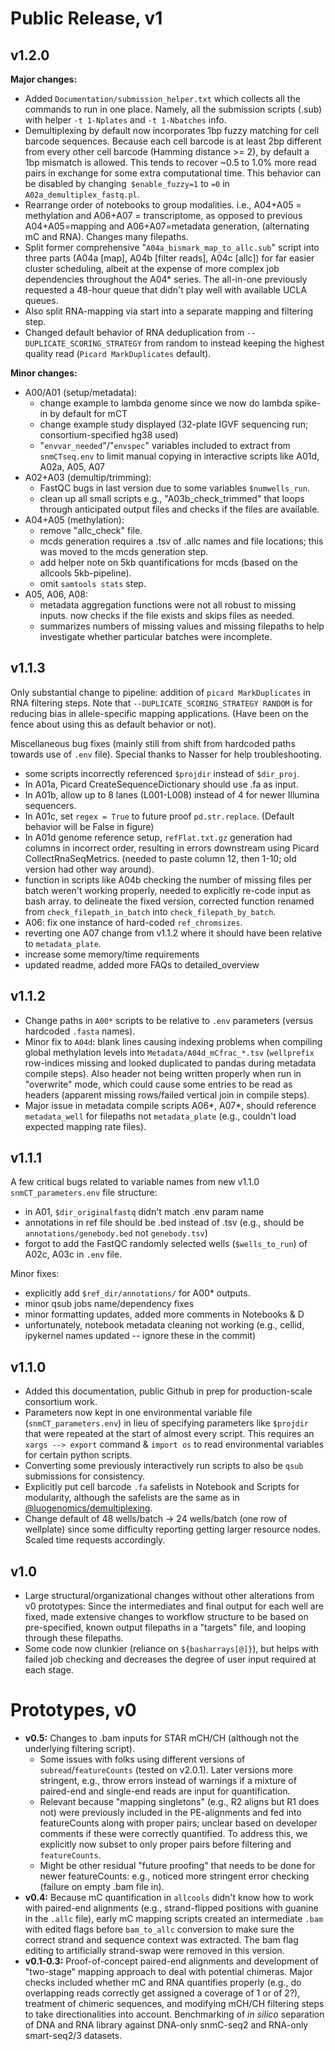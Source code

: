 # Public Release, v1

## v1.2.0

**Major changes:**
- Added `Documentation/submission_helper.txt` which collects all the commands to run in one place. Namely, all the submission scripts (.sub) with helper `-t 1-Nplates` and `-t 1-Nbatches` info.
- Demultiplexing by default now incorporates 1bp fuzzy matching for cell barcode sequences. Because each cell barcode is at least 2bp different from every other cell barcode (Hamming distance >= 2), by default a 1bp mismatch is allowed. This tends to recover ~0.5 to 1.0% more read pairs in exchange for some extra computational time.  This behavior can be disabled by changing` $enable_fuzzy=1` to `=0` in `A02a_demultiplex_fastq.pl`. 
- Rearrange order of notebooks to group modalities. i.e., A04+A05 = methylation and A06+A07 = transcriptome, as opposed to previous A04+A05=mapping and A06+A07=metadata generation, (alternating mC and RNA). Changes many filepaths. 
- Split former comprehensive "`A04a_bismark_map_to_allc.sub`" script into three parts (A04a [map], A04b [filter reads], A04c [allc]) for far easier cluster scheduling, albeit at the expense of more complex job dependencies throughout the A04* series. The all-in-one previously requested a 48-hour queue that didn't play well with available UCLA queues.
- Also split RNA-mapping via start into a separate mapping and filtering step.
- Changed default behavior of RNA deduplication from `--DUPLICATE_SCORING_STRATEGY` from random to instead keeping the highest quality read (`Picard MarkDuplicates` default).

**Minor changes:**

- A00/A01 (setup/metadata):
    - change example to lambda genome since we now do lambda spike-in by default for mCT
    - change example study displayed (32-plate IGVF sequencing run; consortium-specified hg38 used)
    - "`envvar_needed`"/"`envspec`" variables included to extract from `snmCTseq.env` to limit manual copying in interactive scripts like A01d, A02a, A05, A07
- A02+A03 (demultip/trimming): 
    - FastQC bugs in last version due to some variables  `$numwells_run`.
    - clean up all small scripts e.g., "A03b_check_trimmed" that loops through anticipated output files and checks if the files are available. 
- A04+A05 (methylation):
    - remove "allc_check" file.
    - mcds generation requires a .tsv of .allc names and file locations; this was moved to the mcds generation step. 
    - add helper note on 5kb quantifications for mcds (based on the allcools 5kb-pipeline).
    - omit `samtools stats` step.
- A05, A06, A08:
    - metadata aggregation functions were not all robust to missing inputs. now checks if the file exists and skips files as needed.
    - summarizes numbers of missing values and missing filepaths to help investigate whether particular batches were incomplete.


## v1.1.3

Only substantial change to pipeline: addition of `picard MarkDuplicates` in RNA filtering steps. Note that `--DUPLICATE_SCORING_STRATEGY RANDOM` is for reducing bias in allele-specific mapping applications. (Have been on the fence about using this as default behavior or not).

Miscellaneous bug fixes (mainly still from shift from hardcoded paths towards use of `.env` file). Special thanks to Nasser for help troubleshooting.
- some scripts incorrectly referenced `$projdir` instead of `$dir_proj`.
- In A01a, Picard CreateSequenceDictionary should use .fa as input.
- In A01b, allow up to 8 lanes (L001-L008) instead of 4 for newer Illumina sequencers.
- In A01c, set `regex = True` to future proof `pd.str.replace`. (Default behavior will be False in figure)
- In A01d genome reference setup, `refFlat.txt.gz` generation had columns in incorrect order, resulting in errors downstream using Picard CollectRnaSeqMetrics. (needed to paste column 12, then 1-10; old version had other way around). 
- function in scripts like A04b checking the number of missing files per batch weren't working properly, needed to explicitly re-code input as bash array. to delineate the fixed version, corrected function renamed from `check_filepath_in_batch` into  `check_filepath_by_batch`.
- A06: fix one instance of hard-coded `ref_chromsizes`.
- reverting one A07 change from v1.1.2 where it should have been relative to `metadata_plate`. 
- increase some memory/time requirements
- updated readme, added more FAQs to detailed_overview


## v1.1.2

- Change paths in `A00*` scripts to be relative to `.env` parameters (versus hardcoded `.fasta` names).
- Minor fix to `A04d`: blank lines causing indexing problems when compiling global methylation levels into `Metadata/A04d_mCfrac_*.tsv` (`wellprefix` row-indices missing and looked duplicated to pandas during metadata compile steps). Also header not being written properly when run in "overwrite" mode, which could cause some entries to be read as headers (apparent missing rows/failed vertical join in compile steps).
- Major issue in metadata compile scripts A06*, A07*, should reference `metadata_well` for filepaths not `metadata_plate` (e.g., couldn't load expected mapping rate files).

## v1.1.1

A few critical bugs related to variable names from new v1.1.0 `snmCT_parameters.env` file structure:
- in A01, `$dir_originalfastq` didn't match .env param name
- annotations in ref file should be .bed instead of .tsv (e.g., should be `annotations/genebody.bed` not `genebody.tsv`)
- forgot to add the FastQC randomly selected wells (`$wells_to_run`) of A02c, A03c in `.env` file. 

Minor fixes: 
- explicitly add `$ref_dir/annotations/` for A00* outputs.
- minor qsub jobs name/dependency fixes
- minor formatting updates, added more comments in Notebooks & D
- unfortunately, notebook metadata cleaning not working (e.g., cellid, ipykernel names updated -- ignore these in the commit)

## v1.1.0
- Added this documentation, public Github in prep for production-scale consortium work.
- Parameters now kept in one environmental variable file (`snmCT_parameters.env`) in lieu of specifying parameters like `$projdir` that were repeated at the start of almost every script. This requires an `xargs --> export` command & `import os` to read environmental variables for certain python scripts.
- Converting some previously interactively run scripts to also be `qsub` submissions for consistency.
- Explicitly put cell barcode `.fa` safelists in Notebook and Scripts for modularity, although the safelists are the same as in [@luogenomics/demultiplexing](https://github.com/luogenomics/demultiplexing).
- Change default of 48 wells/batch &rarr; 24 wells/batch (one row of wellplate) since some difficulty reporting getting larger resource nodes. Scaled time requests accordingly.

## v1.0
- Large structural/organizational changes without other alterations from v0 prototypes: Since the intermediates and final output for each well are fixed, made extensive changes to workflow structure to be based on pre-specified, known output filepaths in a "targets" file, and looping through these filepaths. 
- Some code now clunkier (reliance on `${basharrays[@]}`), but helps with failed job checking and decreases the degree of user input required at each stage.

# Prototypes, v0 
* **v0.5:** Changes to .bam inputs for STAR mCH/CH (although not the underlying filtering script).
    - Some issues with folks using different versions of `subread`/`featureCounts` (tested on v2.0.1). Later versions more stringent, e.g., throw errors instead of warnings if a mixture of paired-end and single-end reads are input for quantification. 
    - Relevant because "mapping singletons" (e.g., R2 aligns but R1 does not) were previously included in the PE-alignments and fed into featureCounts along with proper pairs; unclear based on developer comments if these were correctly quantified. To address this, we explicitly now subset to only proper pairs before filtering and `featureCounts`.
    - Might be other residual "future proofing" that needs to be done for newer featureCounts: e.g., noticed more stringent error checking (failure on empty .bam file in). 
* **v0.4:** Because mC quantification in `allcools` didn't know how to work with paired-end alignments (e.g., strand-flipped positions with guanine in the `.allc` file), early mC mapping scripts created an intermediate `.bam` with edited flags before `bam_to_allc` conversion to make sure the correct strand and sequence context was extracted. The bam flag editing to artificially strand-swap were removed in this version.
* **v0.1-0.3:** Proof-of-concept paired-end alignments and development of "two-stage" mapping approach to deal with potential chimeras. Major checks included whether mC and RNA quantifies properly (e.g., do overlapping reads correctly get assigned a coverage of 1 or of 2?), treatment of chimeric sequences, and modifying mCH/CH filtering steps to take directionalities into account. Benchmarking of _in silico_ separation of DNA and RNA library against DNA-only snmC-seq2 and RNA-only smart-seq2/3 datasets.
